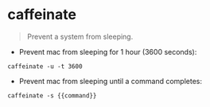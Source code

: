 # caffeinate

> Prevent a system from sleeping.

- Prevent mac from sleeping for 1 hour (3600 seconds):

`caffeinate -u -t 3600`

- Prevent mac from sleeping until a command completes:

`caffeinate -s {{command}}`
